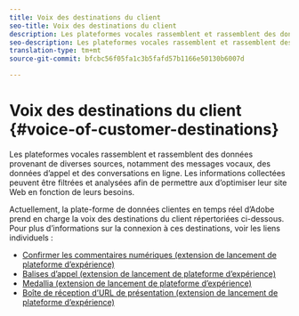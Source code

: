 ```yaml
---
title: Voix des destinations du client
seo-title: Voix des destinations du client
description: Les plateformes vocales rassemblent et rassemblent des données provenant de diverses sources, notamment des messages vocaux, des données d’appel et des conversations en ligne. Les informations collectées peuvent être filtrées et analysées afin de permettre aux d’optimiser leur site Web en fonction de leurs besoins.
seo-description: Les plateformes vocales rassemblent et rassemblent des données provenant de diverses sources, notamment des messages vocaux, des données d’appel et des conversations en ligne. Les informations collectées peuvent être filtrées et analysées afin de permettre aux d’optimiser leur site Web en fonction de leurs besoins.
translation-type: tm+mt
source-git-commit: bfcbc56f05fa1c3b5fafd57b1166e50130b6007d

---
```



# Voix des destinations du client {#voice-of-customer-destinations}

Les plateformes vocales rassemblent et rassemblent des données provenant de diverses sources, notamment des messages vocaux, des données d’appel et des conversations en ligne. Les informations collectées peuvent être filtrées et analysées afin de permettre aux d’optimiser leur site Web en fonction de leurs besoins.

Actuellement, la plate-forme de données clientes en temps réel d’Adobe prend en charge la voix des destinations du client répertoriées ci-dessous. Pour plus d’informations sur la connexion à ces destinations, voir les liens individuels :

* [Confirmer les commentaires numériques (extension de lancement de plateforme d’expérience)](confirmit-digital-feedback-extension.md)
* [Balises d’appel (extension de lancement de plateforme d’expérience)](/help/rtcdp/destinations/invoca-extension.md)
* [Medallia (extension de lancement de plateforme d’expérience)](medallia-extension.md)
* [Boîte de réception d’URL de présentation (extension de lancement de plateforme d’expérience)](talkurl-extension.md)